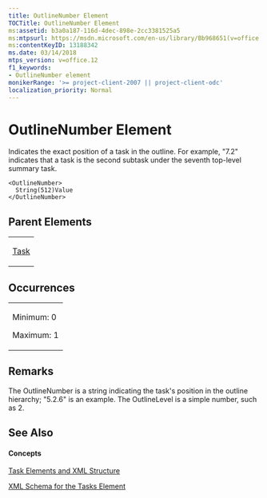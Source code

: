 ```yaml
---
title: OutlineNumber Element
TOCTitle: OutlineNumber Element
ms:assetid: b3a0a187-116d-4dec-898e-2cc3381525a5
ms:mtpsurl: https://msdn.microsoft.com/en-us/library/Bb968651(v=office.12)
ms:contentKeyID: 13188342
ms.date: 03/14/2018
mtps_version: v=office.12
f1_keywords:
- OutlineNumber element
monikerRange: '>= project-client-2007 || project-client-odc'
localization_priority: Normal
---
```


# OutlineNumber Element




Indicates the exact position of a task in the outline. For example, "7.2" indicates that a task is the second subtask under the seventh top-level summary task.

    <OutlineNumber>
      String(512)Value
    </OutlineNumber>

## Parent Elements

<table>
<colgroup>
<col style="width: 100%" />
</colgroup>
<tbody>
<tr class="odd">
<td><p><a href="task-element.md">Task</a></p></td>
</tr>
</tbody>
</table>

## Occurrences

<table>
<colgroup>
<col style="width: 100%" />
</colgroup>
<tbody>
<tr class="odd">
<td><p>Minimum: 0</p>
<p>Maximum: 1</p></td>
</tr>
</tbody>
</table>

## Remarks

The OutlineNumber is a string indicating the task's position in the outline hierarchy; "5.2.6" is an example. The OutlineLevel is a simple number, such as 2.

## See Also

#### Concepts

[Task Elements and XML Structure](task-elements-and-xml-structure.md)

[XML Schema for the Tasks Element](xml-schema-for-the-tasks-element.md)

